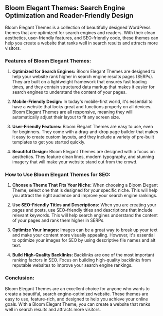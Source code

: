 ## Bloom Elegant Themes: Search Engine Optimization and Reader-Friendly Design

Bloom Elegant Themes is a collection of beautifully designed WordPress themes that are optimized for search engines and readers. With their clean aesthetics, user-friendly features, and SEO-friendly code, these themes can help you create a website that ranks well in search results and attracts more visitors.

### Features of Bloom Elegant Themes:

1. **Optimized for Search Engines:** Bloom Elegant Themes are designed to help your website rank higher in search engine results pages (SERPs). They are built on a lightweight framework that ensures fast loading times, and they contain structured data markup that makes it easier for search engines to understand the content of your pages.

2. **Mobile-Friendly Design:** In today's mobile-first world, it's essential to have a website that looks great and functions properly on all devices. Bloom Elegant Themes are all responsive, meaning they will automatically adjust their layout to fit any screen size.

3. **User-Friendly Features:** Bloom Elegant Themes are easy to use, even for beginners. They come with a drag-and-drop page builder that makes it easy to create custom layouts, and they include a variety of pre-built templates to get you started quickly.

4. **Beautiful Design:** Bloom Elegant Themes are designed with a focus on aesthetics. They feature clean lines, modern typography, and stunning imagery that will make your website stand out from the crowd.

### How to Use Bloom Elegant Themes for SEO:

1. **Choose a Theme That Fits Your Niche:** When choosing a Bloom Elegant Theme, select one that is designed for your specific niche. This will help you attract the right audience and improve your search engine rankings.

2. **Use SEO-Friendly Titles and Descriptions:** When you are creating your pages and posts, use SEO-friendly titles and descriptions that include relevant keywords. This will help search engines understand the content of your pages and rank them higher in SERPs.

3. **Optimize Your Images:** Images can be a great way to break up your text and make your content more visually appealing. However, it's essential to optimize your images for SEO by using descriptive file names and alt text.

4. **Build High-Quality Backlinks:** Backlinks are one of the most important ranking factors in SEO. Focus on building high-quality backlinks from reputable websites to improve your search engine rankings.

### Conclusion:

Bloom Elegant Themes are an excellent choice for anyone who wants to create a beautiful, search engine-optimized website. These themes are easy to use, feature-rich, and designed to help you achieve your online goals. With a Bloom Elegant Theme, you can create a website that ranks well in search results and attracts more visitors.
